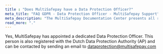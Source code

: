 ```yaml
---
title : "Does MultiSafepay have a Data Protection Officer?"
meta_title: "FAQ GDPR - Data Protection Officer - MultiSafepay Support"
meta_description: "The MultiSafepay Documentation Center presents all relevant information about our Plugins and API. You can also find support pages for Payment Methods, Tools and General Questions as well as the contact details of our Support and Integration Teams."
read_more: "."
---
```


Yes, MultiSafepay has appointed a dedicated Data Protection Officer. This person is also registered with the Dutch Data Protection Authority (AP) and can be contacted by sending an email to <dataprotection@multisafepay.com>
